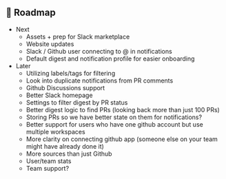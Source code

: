 ## 🎯 Roadmap

- Next
   - Assets + prep for Slack marketplace
   - Website updates
   - Slack / Github user connecting to @ in notifications
   - Default digest and notification profile for easier onboarding
- Later
   - Utilizing labels/tags for filtering
   - Look into duplicate notifications from PR comments
   - Github Discussions support
   - Better Slack homepage
   - Settings to filter digest by PR status
   - Better digest logic to find PRs (looking back more than just 100 PRs)
   - Storing PRs so we have better state on them for notifications?
   - Better support for users who have one github account but use multiple workspaces
   - More clarity on connecting github app (someone else on your team might have already done it)
   - More sources than just Github
   - User/team stats
   - Team support?
